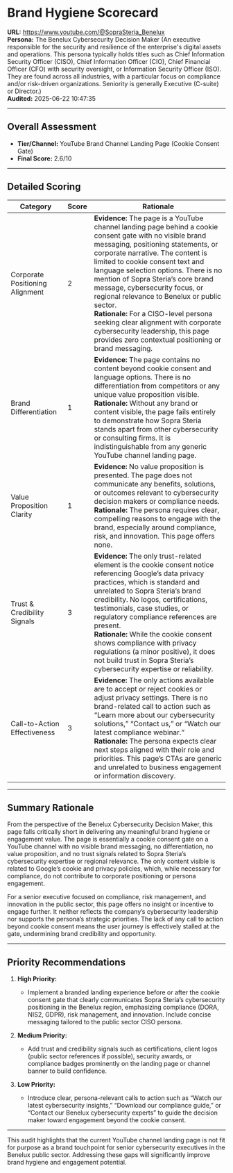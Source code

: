 # Brand Hygiene Scorecard

**URL:** https://www.youtube.com/@SopraSteria_Benelux  
**Persona:** The Benelux Cybersecurity Decision Maker (An executive responsible for the security and resilience of the enterprise's digital assets and operations. This persona typically holds titles such as Chief Information Security Officer (CISO), Chief Information Officer (CIO), Chief Financial Officer (CFO) with security oversight, or Information Security Officer (ISO). They are found across all industries, with a particular focus on compliance and/or risk-driven organizations. Seniority is generally Executive (C-suite) or Director.)  
**Audited:** 2025-06-22 10:47:35

---

## Overall Assessment

- **Tier/Channel:** YouTube Brand Channel Landing Page (Cookie Consent Gate)  
- **Final Score:** 2.6/10

---

## Detailed Scoring

| Category                     | Score | Rationale                                                                                                                                                                                                                                                                                                                                                                                                                                                                                                   |
|------------------------------|-------|-------------------------------------------------------------------------------------------------------------------------------------------------------------------------------------------------------------------------------------------------------------------------------------------------------------------------------------------------------------------------------------------------------------------------------------------------------------------------------------------------------------|
| Corporate Positioning Alignment | 2     | **Evidence:** The page is a YouTube channel landing page behind a cookie consent gate with no visible brand messaging, positioning statements, or corporate narrative. The content is limited to cookie consent text and language selection options. There is no mention of Sopra Steria’s core brand message, cybersecurity focus, or regional relevance to Benelux or public sector. <br> **Rationale:** For a CISO-level persona seeking clear alignment with corporate cybersecurity leadership, this page provides zero contextual positioning or brand messaging. |
| Brand Differentiation          | 1     | **Evidence:** The page contains no content beyond cookie consent and language options. There is no differentiation from competitors or any unique value proposition visible. <br> **Rationale:** Without any brand or content visible, the page fails entirely to demonstrate how Sopra Steria stands apart from other cybersecurity or consulting firms. It is indistinguishable from any generic YouTube channel landing page.                                                                                         |
| Value Proposition Clarity      | 1     | **Evidence:** No value proposition is presented. The page does not communicate any benefits, solutions, or outcomes relevant to cybersecurity decision makers or compliance needs. <br> **Rationale:** The persona requires clear, compelling reasons to engage with the brand, especially around compliance, risk, and innovation. This page offers none.                                                                                                                                                  |
| Trust & Credibility Signals    | 3     | **Evidence:** The only trust-related element is the cookie consent notice referencing Google’s data privacy practices, which is standard and unrelated to Sopra Steria’s brand credibility. No logos, certifications, testimonials, case studies, or regulatory compliance references are present. <br> **Rationale:** While the cookie consent shows compliance with privacy regulations (a minor positive), it does not build trust in Sopra Steria’s cybersecurity expertise or reliability.                                               |
| Call-to-Action Effectiveness   | 3     | **Evidence:** The only actions available are to accept or reject cookies or adjust privacy settings. There is no brand-related call to action such as “Learn more about our cybersecurity solutions,” “Contact us,” or “Watch our latest compliance webinar.” <br> **Rationale:** The persona expects clear next steps aligned with their role and priorities. This page’s CTAs are generic and unrelated to business engagement or information discovery.                                                                 |

---

## Summary Rationale

From the perspective of the Benelux Cybersecurity Decision Maker, this page falls critically short in delivering any meaningful brand hygiene or engagement value. The page is essentially a cookie consent gate on a YouTube channel with no visible brand messaging, no differentiation, no value proposition, and no trust signals related to Sopra Steria’s cybersecurity expertise or regional relevance. The only content visible is related to Google’s cookie and privacy policies, which, while necessary for compliance, do not contribute to corporate positioning or persona engagement.

For a senior executive focused on compliance, risk management, and innovation in the public sector, this page offers no insight or incentive to engage further. It neither reflects the company’s cybersecurity leadership nor supports the persona’s strategic priorities. The lack of any call to action beyond cookie consent means the user journey is effectively stalled at the gate, undermining brand credibility and opportunity.

---

## Priority Recommendations

1. **High Priority:**  
   - Implement a branded landing experience before or after the cookie consent gate that clearly communicates Sopra Steria’s cybersecurity positioning in the Benelux region, emphasizing compliance (DORA, NIS2, GDPR), risk management, and innovation. Include concise messaging tailored to the public sector CISO persona.

2. **Medium Priority:**  
   - Add trust and credibility signals such as certifications, client logos (public sector references if possible), security awards, or compliance badges prominently on the landing page or channel banner to build confidence.

3. **Low Priority:**  
   - Introduce clear, persona-relevant calls to action such as “Watch our latest cybersecurity insights,” “Download our compliance guide,” or “Contact our Benelux cybersecurity experts” to guide the decision maker toward engagement beyond the cookie consent.

---

This audit highlights that the current YouTube channel landing page is not fit for purpose as a brand touchpoint for senior cybersecurity executives in the Benelux public sector. Addressing these gaps will significantly improve brand hygiene and engagement potential.